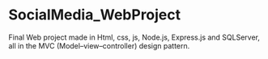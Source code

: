 # SocialMedia_WebProject
Final Web project made in Html, css, js, Node.js, Express.js and SQLServer, all in the MVC (Model–view–controller) design pattern.
